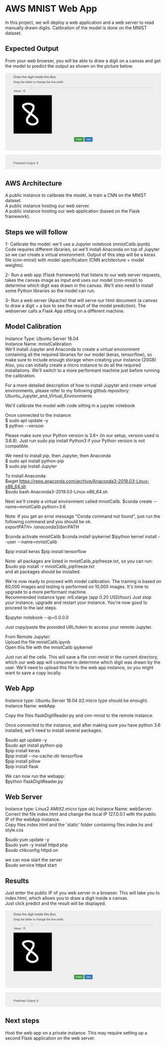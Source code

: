 # AWS MNIST Web App

In this project, we will deploy a web application and a web server to read manually drawn digits. Calibration of the model is done on the MNIST dataset.

## Expected Output

From your web browser, you will be able to draw a digit on a canvas and get the model to predict the output as shown on the picture below.

![](./webPage2.png)


## AWS Architecture

A public instance to calibrate the model, ie train a CNN on the MNIST dataset.  
A public instance hosting our web server.  
A public instance hosting our web application (based on the Flask framework).

## Steps we will follow

1- Calibrate the model: we'll use a Jupyter notebook (mnistCalib.ipynb). Code requires different libraries, so we'll install Anaconda on top of Jupyter so we can create a virtual environment.
Output of this step will be a keras file (cnn-mnist) with model specification (CNN architecture + model weights).  

2- Run a web app (Flask framework) that listens to our web server requests, takes the canvas image as input and uses our model (cnn-mnist) to determine which digit was drawn in the canvas. We'll also need to install some Python libraries so the model can run.

3- Run a web server (Apache) that will serve our html document (a canvas to draw a digit + a box to see the result of the model prediction). The webserver calls a Flask App sitting on a different machine.  

## Model Calibration

Instance Type: Ubuntu Server 18.04  
Instance Name: mnistCalibration  
We'll install Jupyter and Anaconda to create a virtual environment containing all the required libraries for our model (keras, tensorflow), so make sure to include enough storage when creating your instance (20GB)
Also, you can initially create a micro instance to do all the required installations. We'll switch to a more performant machine just before running the calibration.

For a more detailed description of how to install Jupyter and create virtual environments, please refer to my following github repository: Ubuntu_Jupyter_and_Virtual_Environments  

We'll calibrate the model with code sitting in a jupyter notebook

Once connected to the instance:  
$ sudo apt update -y  
$ python --version

Please make sure your Python version is 3.6+ (in our setup, version used is 3.6.8). Just run sudo pip install Python3 if your Python version is not compatible.

We need to install pip, then Jupyter, then Anaconda  
$ sudo apt install python-pip  
$ sudo pip install Jupyter  

To install Anaconda:  
$wget https://repo.anaconda.com/archive/Anaconda3-2019.03-Linux-x86_64.sh  
$sudo bash Anaconda3-2019.03-Linux-x86_64.sh

Next we'll create a virtual environment called mnistCalib.
$conda create --name=mnistCalib python=3.6

Note: If you get an error message "Conda command not found", just run the following command and you should be ok.
$export PATH=~/anaconda3/bin:$PATH

$conda activate mnistCalib
$conda install ipykernel
$ipython kernel install --user --name=mnistCalib

$pip install keras
$pip install tensorflow

Note: all packages are listed in mnistCalib_pipfreeze.txt, so you can run:  
$sudo pip install -r mnistCalib_pipfreeze.txt  
and all packages should be installed.

We're now ready to proceed with model calibration. The training is based on 60,000 images and testing is performed on 10,000 images. It's time to upgrade to a more performant machine.  
Recommended instance type: m5.xlarge (app 0.20 USD/hour)
Just stop your instance, upgrade and restart your instance. You're now good to proceed to the last steps.

$jupyter notebook --ip=0.0.0.0

Just copy/paste the provided URL/token to access your remote Jupyter.

From Remote Jupyter:  
Upload the file mnistCalib.ipynb  
Open this file with the mnistCalib ipykernel

Just run all the cells. This will save a file cnn-mnist in the current directory, which our web app will consume to determine which digit was drawn by the user. We'll need to upload this file to the web app instance, so you might want to save a copy locally.


## Web App

Instance type: Ubuntu Server 18.04 (t2.micro type should be enough).  
Instance Name: webApp

Copy the files flaskDigitReader.py and cnn-mnist to the remote instance.

Once connected to the instance, and after making sure you have python 3.6 installed, we'll need to install several packages.

$sudo apt update -y  
$sudo apt install python-pip  
$pip install keras  
$pip install --no-cache-dir tensorflow  
$pip install pillow  
$pip install flask  

We can now run the webapp:  
$python flaskDigitReader.py

## Web Server

Instance type: Linux2 AMI(t2.micro type ok)
Instance Name: webServer.  
Correct the file index.html and change the local IP 127.0.0.1 with the public IP of the webApp instance.  
Copy files index.html and the 'static' folder containing files index.hs and style.css

$sudo yum update -y  
$sudo yum -y install httpd php  
$sudo chkconfig httpd on  

we can now start the server  
$sudo service httpd start


## Results

Just enter the public IP of you web server in a browser. This will take you to index.html, which allows you to draw a digit inside a canvas.  
Just click predict and the result will be displayed.

![](./webPage2.png)


## Next steps

Host the web app on a private instance. This may require setting up a second Flask application on the web server.
